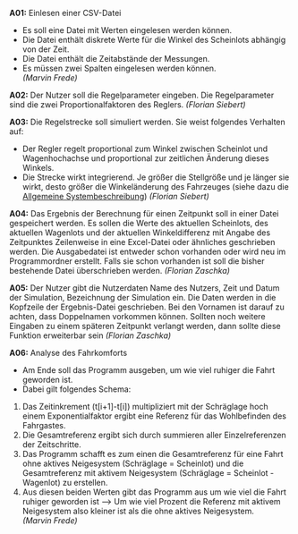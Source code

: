 **A01:** Einlesen einer CSV-Datei  
* Es soll eine Datei mit Werten eingelesen werden können.     
* Die Datei enthält diskrete Werte für die Winkel des Scheinlots abhängig von der Zeit.    
* Die Datei enthält die Zeitabstände der Messungen.    
* Es müssen zwei Spalten eingelesen werden können.   
_(Marvin Frede)_

**A02:** Der Nutzer soll die Regelparameter eingeben. Die Regelparameter sind die zwei Proportionalfaktoren des Reglers.  _(Florian Siebert)_

**A03:** Die Regelstrecke soll simuliert werden. Sie weist folgendes Verhalten auf:

* Der Regler regelt proportional zum Winkel zwischen Scheinlot und Wagenhochachse und proportional zur zeitlichen Änderung dieses Winkels.
* Die Strecke wirkt integrierend. Je größer die Stellgröße und je länger sie wirkt, desto größer die Winkeländerung des Fahrzeuges (siehe dazu die [Allgemeine Systembeschreibung](https://github.com/TUBSAPISS2017/projektarbeit-wir-mogen-zuge/wiki/Allgemeine-Sytembeschreibung))
_(Florian Siebert)_

**A04:** Das Ergebnis der Berechnung für einen Zeitpunkt soll in einer Datei gespeichert werden. Es sollen die Werte des aktuellen Scheinlots, des aktuellen Wagenlots und der aktuellen Winkeldifferenz mit Angabe des Zeitpunktes Zeilenweise in eine Excel-Datei oder ähnliches geschrieben werden. Die Ausgabedatei ist entweder schon vorhanden oder wird neu im Programmordner erstellt. Falls sie schon vorhanden ist soll die bisher bestehende Datei überschrieben werden.   _(Florian Zaschka)_

**A05:** Der Nutzer gibt die Nutzerdaten  Name des Nutzers, Zeit und Datum der Simulation, Bezeichnung der Simulation ein. Die Daten werden in die Kopfzeile der Ergebnis-Datei geschrieben. Bei den Vornamen ist darauf zu achten, dass Doppelnamen vorkommen können. Sollten noch weitere Eingaben zu einem späteren Zeitpunkt verlangt werden, dann sollte diese Funktion erweiterbar sein _(Florian Zaschka)_ 

**A06:** Analyse des Fahrkomforts   
*  Am Ende soll das Programm ausgeben, um wie viel ruhiger die Fahrt geworden ist.    
* Dabei gilt folgendes Schema:     
1. Das Zeitinkrement (t[i+1]-t[i]) multipliziert mit der Schräglage hoch einem Exponentialfaktor ergibt eine Referenz für das Wohlbefinden des Fahrgastes.    
2. Die Gesamtreferenz ergibt sich durch summieren aller Einzelreferenzen der Zeitschritte.    
3. Das Programm schafft es zum einen die Gesamtreferenz für eine Fahrt ohne aktives Neigesystem (Schräglage = Scheinlot) und die Gesamtreferenz mit aktivem Neigesystem (Schräglage = Scheinlot - Wagenlot) zu erstellen.    
4.  Aus diesen beiden Werten gibt das Programm aus um wie viel die Fahrt ruhiger geworden ist -->  Um wie viel Prozent die Referenz mit aktivem Neigesystem also kleiner ist als die ohne aktives Neigesystem.    
_(Marvin Frede)_






